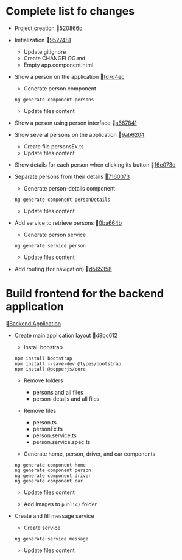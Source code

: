 # Complete list fo changes
- Project creation :link:[520866d](https://github.com/catarinafoliveira/catarinafoliveira-myAngularV19Frontend_v1/commit/520866d13e9450ad123f2532dd23ea999a8eaaf3)

- Initialization :link:[9527481](https://github.com/catarinafoliveira/catarinafoliveira-myAngularV19Frontend_v1/commit/9527481b22fb7beaefe025fc15931fd76076948b)
    - Update gitignore
    - Create CHANGELOG.md
    - Empty app.component.html

- Show a person on the application :link:[fd7d4ec](https://github.com/catarinafoliveira/catarinafoliveira-myAngularV19Frontend_v1/commit/fd7d4ec058054b66b2cf03dda9c6a024159e46ec)
    - Generate person component
    ```
    ng generate component persons
    ```
    - Update files content

- Show a person using person interface :link:[a667841](https://github.com/catarinafoliveira/catarinafoliveira-myAngularV19Frontend_v1/commit/a667841a0dba42c221d97b51f2e7dfc484e6a0af)

- Show several persons on the application :link:[9ab6204](https://github.com/catarinafoliveira/catarinafoliveira-myAngularV19Frontend_v1/commit/9ab6204c68e91959b8c3d75fa38a5dfda58c4afb)
    - Create file personsEx.ts
    - Update files content

- Show details for each person when clicking its button :link:[16e073d](https://github.com/catarinafoliveira/catarinafoliveira-myAngularV19Frontend_v1/commit/16e073d6d396bd301ff19df85336a65d31efcceb)

- Separate persons from their details :link:[7160073](https://github.com/catarinafoliveira/catarinafoliveira-myAngularV19Frontend_v1/commit/716007386a822bcabdc3be31a1f6525973650b32)
    - Generate person-details component
    ```
    ng generate component personDetails
    ```
    - Update files content

- Add service to retrieve persons :link:[0ba664b](https://github.com/catarinafoliveira/catarinafoliveira-myAngularV19Frontend_v1/commit/0ba664b0ccb58ec78e92985df18e0c8bee50bf08)
    - Generate person service
    ```
    ng generate service person
    ```
    - Update files content

- Add routing (for navigation) :link:[d565358](https://github.com/catarinafoliveira/catarinafoliveira-myAngularV19Frontend_v1/commit/d565358b5883731e5d78e9550d5dece8a2c972eb)

# Build frontend for the backend application
:link:[Backend Application](https://github.com/catarinafoliveira/myApi_v1)

- Create main application layout :link:[d8bc612](https://github.com/catarinafoliveira/catarinafoliveira-myAngularV19Frontend_v1/commit/d8bc612a27b74a787bb97722e57ebf33ebeffb88)
    - Install boostrap
    ```
    npm install bootstrap
    npm install --save-dev @types/bootstrap
    npm install @popperjs/core
    ```
    - Remove folders
        - persons and all files
        - person-details and all files
    
    - Remove files
        - person.ts
        - personEx.ts
        - person.service.ts
        - person.service.spec.ts
    
    - Generate home, person, driver, and car components
    ```
    ng generate component home
    ng generate component person
    ng generate component driver
    ng generate component car
    ```
    - Update files content

    - Add images to ```public/``` folder

- Create and fill message service

    - Create service
    ```
    ng generate service message
    ```
    - Update files content

